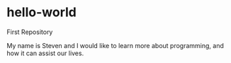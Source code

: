 # hello-world
First Repository

My name is Steven and I would like to learn more about programming, and how it can assist our lives. 
